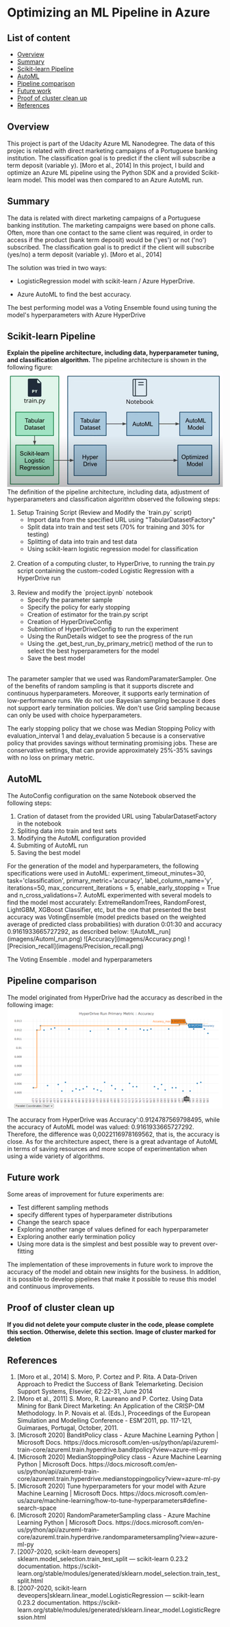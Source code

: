 # Optimizing an ML Pipeline in Azure

## List of content
* [Overview](#overview)
* [Summary](#summary)
* [Scikit-learn Pipeline](#scikit-learn-pipeline)
* [AutoML](#automl)
* [Pipeline comparison](#pipeline-comparison)
* [Future work](#future-work)
* [Proof of cluster clean up](#proof-of-cluster-clean-up)
* [References](#references)


## Overview
This project is part of the Udacity Azure ML Nanodegree. The data of this projec is related with direct marketing campaigns of a Portuguese banking institution. The classification goal is to predict if the client will subscribe a term deposit (variable y). [Moro et al., 2014]
In this project, I build and optimize an Azure ML pipeline using the Python SDK and a provided Scikit-learn model.
This model was then compared to an Azure AutoML run.

## Summary
The data is related with direct marketing campaigns of a Portuguese banking institution. The marketing campaigns were based on phone calls. Often, more than one contact to the same client was required, in order to access if the product (bank term deposit) would be ('yes') or not ('no') subscribed. The classification goal is to predict if the client will subscribe (yes/no) a term deposit (variable y). [Moro et al., 2014]

The solution was tried in two ways:
- LogisticRegression model with scikit-learn / Azure HyperDrive.

- Azure AutoML to find the best accuracy.

The best performing model was a Voting Ensemble found using tuning the model's hyperparameters with Azure HyperDrive

## Scikit-learn Pipeline
**Explain the pipeline architecture, including data, hyperparameter tuning, and classification algorithm.**
The pipeline architecture is shown in the following figure:
![Overview](imagens/Overview.png)
The definition of the pipeline architecture, including data, adjustment of hyperparameters and classification algorithm observed the following steps:
<ol>
  <li>Setup Training Script (Review and Modify the `train.py` script)
    <ul>
      <li> Import data from the specified URL using "TabularDatasetFactory" </li>
      <li> Split data into train and test sets (70% for training and 30% for testing) </li>
      <li> Splitting of data into train and test data </li>
      <li> Using scikit-learn logistic regression model for classification </li>
    </ul>
  </li><br>
  <li> Creation of a computing cluster, to HyperDrive, to running the train.py script containing the custom-coded Logistic Regression with a HyperDrive run
  </li><br>
  <li> Review and modify the `project.ipynb` notebook
    <ul>
      <li> Specify the parameter sample </li>
      <li> Specify the policy for early stopping </li>
      <li> Creation of estimator for the train.py script </li>
      <li> Creation of HyperDriveConfig </li>
      <li> Submition of HyperDriveConfig to run the experiment </li>
      <li> Using the RunDetails widget to see the progress of the run </li>
      <li> Using the .get_best_run_by_primary_metric() method of the run to select the best hyperparameters for the model </li>
      <li> Save the best model </li>
    </ul>
  </li><br>
</ol>     

The parameter sampler that we used was RandomParamaterSampler. One of the benefits of random sampling is that it supports discrete and continuous hyperparameters.  Moreover, it supports early termination of low-performance runs. We do not use Bayesian sampling because it does not support early termination policies. We don't use Grid sampling because can only be used with choice hyperparameters.

The early stopping policy that we chose was Median Stopping Policy with evaluation_interval 1 and delay_evaluation 5 because is a conservative policy that provides savings without terminating promising jobs. These are conservative settings, that can provide approximately 25%-35% savings with no loss on primary metric.

## AutoML

The AutoConfig configuration on the same Notebook observed the following steps:
<ol>
      <li> Cration of dataset from the provided URL using TabularDatasetFactory in the notebook </li>
      <li> Spliting data into train and test sets </li>
      <li> Modifying the AutoML configuration provided </li>
      <li> Submiting of AutoML run </li>
      <li> Saving the best model </li>
</ol>     
For the generation of the model and hyperparameters, the following specifications were used in AutoML: experiment_timeout_minutes=30, task='classification',     primary_metric='accuracy', label_column_name='y', iterations=50, max_concurrent_iterations = 5, enable_early_stopping = True and n_cross_validations=7. AutoML experimented with several models to find the model most accurately: ExtremeRandomTrees, RandomForest, LightGBM, XGBoost Classifier, etc, but the one that presented the best accuracy was VotingEnsemble (model predicts based on the weighted average of predicted class probabilities) with duration 0:01:30 and accuracy 0.9161933665727292, as described below:
![AutoML_run](imagens/Automl_run.png)
![Accuracy](imagens/Accuracy.png)
![Precision_recall](imagens/Precision_recall.png)

The Voting Ensemble .
 model and hyperparameters

## Pipeline comparison

The model originated from HyperDrive had the accuracy as described in the following image:
![HyperDrive_Accuracy](imagens/HyperDrive_Accuracy.png)

The accuracy from HyperDrive was Accuracy':0.9124787569798495, while the accuracy of AutoML model was valued: 0.9161933665727292. Therefore, the difference was 0,0022116978169562, that is, the accuracy is close. As for the architecture aspect, there is a great advantage of AutoML in terms of saving resources and more scope of experimentation when using a wide variety of algorithms.

## Future work

Some areas of improvement for future experiments are:
- Test different sampling methods
- specify different types of hyperparameter distributions
- Change the search space
- Exploring another range of values defined for each hyperparameter
- Exploring another early termination policy
- Using more data is the simplest and best possible way to prevent over-fitting

The implementation of these improvements in future work to improve the accuracy of the model and obtain new insights for the business. In addition, it is possible to develop pipelines that make it possible to reuse this model and continuous improvements.

## Proof of cluster clean up
**If you did not delete your compute cluster in the code, please complete this section. Otherwise, delete this section.**
**Image of cluster marked for deletion**

## References

<ol>
  <li> [Moro et al., 2014] S. Moro, P. Cortez and P. Rita. A Data-Driven Approach to Predict the Success of Bank Telemarketing. Decision Support Systems, Elsevier, 62:22-31, June 2014
  <li> [Moro et al., 2011] S. Moro, R. Laureano and P. Cortez. Using Data Mining for Bank Direct Marketing: An Application of the CRISP-DM Methodology. In P. Novais et al. (Eds.), Proceedings of the European Simulation and Modelling Conference - ESM'2011, pp. 117-121, Guimaraes, Portugal, October, 2011.
  <li> [Microsoft 2020] BanditPolicy class - Azure Machine Learning Python | Microsoft Docs. https://docs.microsoft.com/en-us/python/api/azureml-train-core/azureml.train.hyperdrive.banditpolicy?view=azure-ml-py
  <li> [Microsoft 2020] MedianStoppingPolicy class - Azure Machine Learning Python | Microsoft Docs. https://docs.microsoft.com/en-us/python/api/azureml-train-core/azureml.train.hyperdrive.medianstoppingpolicy?view=azure-ml-py
  <li> [Microsoft 2020] Tune hyperparameters for your model with Azure Machine Learning | Microsoft Docs. https://docs.microsoft.com/en-us/azure/machine-learning/how-to-tune-hyperparameters#define-search-space
  <li> [Microsoft 2020] RandomParameterSampling class - Azure Machine Learning Python | Microsoft Docs. https://docs.microsoft.com/en-us/python/api/azureml-train-core/azureml.train.hyperdrive.randomparametersampling?view=azure-ml-py
  <li> [2007-2020, scikit-learn deveopers] sklearn.model_selection.train_test_split — scikit-learn 0.23.2 documentation. https://scikit-learn.org/stable/modules/generated/sklearn.model_selection.train_test_split.html
  <li> [2007-2020, scikit-learn deveopers]sklearn.linear_model.LogisticRegression — scikit-learn 0.23.2 documentation. https://scikit-learn.org/stable/modules/generated/sklearn.linear_model.LogisticRegression.html
  </li><br>
</ol>  
